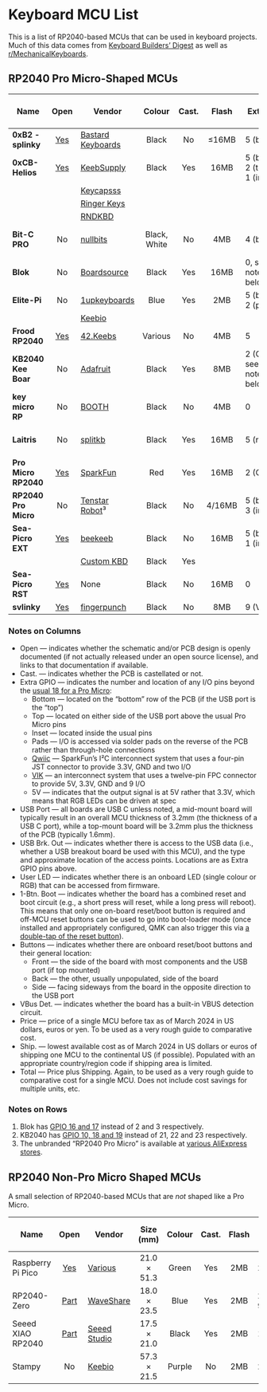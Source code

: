 # Keyboard MCU List

This is a list of RP2040-based MCUs that can be used in keyboard projects. Much of this data comes
from [Keyboard Builders’ Digest](https://kbd.news) as well as
[r/MechanicalKeyboards](https://www.reddit.com/r/MechanicalKeyboards/).

## RP2040 Pro Micro-Shaped MCUs

| Name                 | Open        | Vendor                 | Colour  | Cast.| Flash | Extra GPIO                         | USB Port | USB Brk. Out | Power LED         | User LED | 1-Btn. Boot |  Buttons  | VBus Det.| Price | Ship.| Total |
|----------------------|:-----------:|------------------------|:-------:|:----:|:-----:|------------------------------------|:--------:|:------------:|:-----------------:|:--------:|:-----------:|:---------:|:--------:|------:|-----:|------:|
| **0xB2 - splinky**   | [Yes][Ob2]  | [Bastard Keyboards][ba]|  Black  | No   | ≤16MB | 5 (bottom)                         |   Mid    |    No        | No                |   Yes    |     No      | 2 (front) |  GPIO19  | (€24) |    ? |     ? |
| **0xCB-Helios**      | [Yes][Ocb]  | [KeebSupply][ks]       |  Black  | Yes  |  16MB | 5 (bottom), 2 (top), 1 (inset, 5V) |   Mid    |    Inset     | Red (optional)    |   Blue   |     Yes     | 1 (front) |  GPIO19  |   €16 |   EU |     ? |
|                      |             | [Keycapsss][kc]        |         |      |       |                                    |          |              |                   |          |             |           |          |   €16 |   €9 |   €25 |
|                      |             | [Ringer Keys][rk]      |         |      |       |                                    |          |              |                   |          |             |           |          |   $20 |   $5 |   $25 |
|                      |             | [RNDKBD][rn]           |         |      |       |                                    |          |              |                   |          |             |           |          |   $18 |   $6 |   $24 |
| **Bit-C PRO**        | No          | [nullbits][nb]         |Black, White|No |   4MB | 4 (bottom)                         |   Top    |    No        | Uses user LEDs    | 3 — RG&B |     Yes     | 0         |  No      |   $20 |   $0 |   $20 |
| **Blok**             | No          | [Boardsource][bs]      |  Black  | Yes  |  16MB | 0, see also note (1) below         |   Mid    |    No        | Purple            |   RGB    |     No      | 2 (side)  |  No      |   $14 |   $5 |   $19 |
| **Elite-Pi**         | No          | [1upkeyboards][1u]     |  Blue   | Yes  |   2MB | 5 (bottom), 2 (pads)               |   Mid    |    Pads      | No                |   No     |     No      | 2 (front) |  No      |   $17 |   $0 |   $17 |
|                      |             | [Keebio][io]           |         |      |       |                                    |          |              |                   |          |             |           |          |   $13 |   $5 |   $18 |
| **Frood RP2040**     | [Yes][Ofr]  | [42.Keebs][42]         | Various | No   |   4MB | 5                                  |   Mid    |    Top       | No                |  Orange  |     No      | 2 (front) |  GPIO19  |   €11 |   €5 |   €16 |
| **KB2040 Kee Boar**  | No          | [Adafruit][af]         |  Black  | Yes  |   8MB | 2 (Qwiic), see also note (2) below |   Top    |    Top       | Green             |   RGB    |     No      | 2 (front) |  No      |    $9 |   $4 |   $13 |
| **key micro RP**     | No          | [BOOTH][bo]            |  Black  | No   |   4MB | 0                                  |   Mid    |    Pads      | No                |   No     |     No      | 2 (side)  |  No      | ¥2700 |    ? |     ? |
| **Laitris**          | No          | [splitkb][sk]          |  Black  | Yes  |  16MB | 5 (row, 5V)                        |   Mid    |    Pads      | Yes (back, GPIO24)|   RGB    |     No      | 1 (back)  |  No      |   €15 |  €18 |   €33 |
| **Pro Micro RP2040** | [Yes][Opm]  | [SparkFun][sf]         |   Red   | Yes  |  16MB | 2 (Qwiic)                          |   Top    |    Pads      | Red               |   RGB    |     No      | 2 (front) |  No      |   $11 |  $11 |   $22 |
| **RP2040 Pro Micro** | No          | [Tenstar Robot][tr]³   |  Black  | No   | 4/16MB| 5 (bottom), 3 (inset)              |   Mid    |    No        | No                |   RGB    |     No      | 2 (front) |  No      |    $3 |   $2 |    $5 |
| **Sea-Picro EXT**    | [Yes][Osp]  | [beekeeb][bk]          |  Black  | No   |  16MB | 5 (bottom), 1 (inset, 5V)          |   Mid    |    Top       | No                |   No     |     Yes     | 0         |  GPIO19  |   $10 |   $8 |   $18 |
|                      |             | [Custom KBD][ck]       |  Black  | Yes  |       |                                    |          |              |                   |          |             |           |          |   $17 |  $15 |   $32 |
| **Sea-Picro RST**    | [Yes][Osp]  | None                   |  Black  | No   |  16MB | 0                                  |   Mid    |    Top       | No                |   RGB    |     Yes     | 1 (front) |  GPIO19  |       |      |       |
| **svlinky**          | [Yes][Osv]  | [fingerpunch][fp]      |  Black  | No   |   8MB | 9 (VIK)                            |   Mid    |    No        | No                |   Yes    |     No      | 0         |  GPIO19  |   $15 |  $10 |   $25 |

[Ob2]: https://github.com/plut0nium/0xB2
[Ocb]: https://github.com/0xCB-dev/0xCB-Helios
[Ofr]: https://github.com/piit79/Frood
[Opm]: https://github.com/sparkfun/SparkFun_Pro_Micro-RP2040
[Osp]: https://github.com/joshajohnson/sea-picro
[Osv]: https://github.com/sadekbaroudi/svlinky

[1u]: https://1upkeyboards.com/shop/controllers/elite-pi-controller/
[42]: https://42keebs.eu/shop/parts/controllers/frood-rp2040-pro-micro-controller/
[af]: https://www.adafruit.com/product/5302
[ba]: https://bastardkb.com/product/splinky-rp2040-controller/
[bk]: https://shop.beekeeb.com/product/sea-picro/
[bo]: https://booth.pm/ja/items/3703539
[bs]: https://www.boardsource.xyz/store/628b95b494dfa308a6581622
[ck]: https://customkbd.com/collections/microcontrollers/products/sea-picro
[fp]: https://fingerpunch.xyz/product/svlinky/
[io]: https://keeb.io/products/elite-pi-usb-c-pro-micro-replacement-rp2040
[kc]: https://keycapsss.com/keyboard-parts/mcu-controller/257/0xcb-helios-pro-micro/elite-c-compatible-microcontroller-with-rp2040?c=22
[ks]: https://keeb.supply/products/0xcb-helios
[nb]: https://nullbits.co/bit-c-pro/
[rk]: https://ringerkeys.com/collections/modders-tools/products/0xcb-helios
[rn]: https://rndkbd.com/products/0xcb-helios-microcontroller
[sf]: https://www.sparkfun.com/products/18288
[sk]: https://splitkb.com/products/liatris
[tr]: https://www.aliexpress.com/item/3256805943704472.html

### Notes on Columns

 * Open — indicates whether the schematic and/or PCB design is openly documented (if not actually
   released under an open source license), and links to that documentation if available.
 * Cast. — indicates whether the PCB is castellated or not.
 * Extra GPIO — indicates the number and location of any I/O pins beyond the [usual 18 for a
   Pro Micro](https://cdn.sparkfun.com/assets/9/c/3/c/4/523a1765757b7f5c6e8b4567.png):
    * Bottom — located on the “bottom” row of the PCB (if the USB port is the “top”)
    * Top — located on either side of the USB port above the usual Pro Micro pins
    * Inset — located inside the usual pins
    * Pads — I/O is accessed via solder pads on the reverse of the PCB rather than through-hole
      connections
    * [Qwiic] — SparkFun’s I²C interconnect system that uses a four-pin JST connector to provide
      3.3V, GND and two I/O
    * [VIK] — an interconnect system that uses a twelve-pin FPC connector to provide 5V, 3.3V, GND
      and 9 I/O
    * 5V — indicates that the output signal is at 5V rather that 3.3V, which means that RGB LEDs can
      be driven at spec
 * USB Port — all boards are USB C unless noted, a mid-mount board will typically result in an
   overall MCU thickness of 3.2mm (the thickness of a USB C port), while a top-mount board will be
   3.2mm plus the thickness of the PCB (typically 1.6mm).
 * USB Brk. Out — indicates whether there is access to the USB data (i.e., whether a USB breakout
   board be used with this MCU), and the type and approximate location of the access points.
   Locations are as Extra GPIO pins above.
 * User LED — indicates whether there is an onboard LED (single colour or RGB) that can be accessed
   from firmware.
 * 1-Btn. Boot — indicates whether the board has a combined reset and boot circuit (e.g., a short
   press will reset, while a long press will reboot). This means that only one on-board reset/boot
   button is required and off-MCU reset buttons can be used to go into boot-loader mode (once
   installed and appropriately configured, QMK can also trigger this via [a double-tap of the reset
   button](https://docs.qmk.fm/#/platformdev_rp2040?id=double-tap)).
 * Buttons — indicates whether there are onboard reset/boot buttons and their general location:
    * Front — the side of the board with most components and the USB port (if top mounted)
    * Back — the other, usually unpopulated, side of the board
    * Side — facing sideways from the board in the opposite direction to the USB port
 * VBus Det. — indicates whether the board has a built-in VBUS detection circuit.
 * Price — price of a single MCU before tax as of March 2024 in US dollars, euros or yen. To be used
   as a very rough guide to comparative cost.
 * Ship. — lowest available cost as of March 2024 in US dollars or euros of shipping one MCU to
   the continental US (if possible). Populated with an appropriate country/region code if shipping
   area is limited.
 * Total — Price plus Shipping. Again, to be used as a very rough guide to comparative cost for a
   single MCU. Does not include cost savings for multiple units, etc.

[Qwiic]: https://www.sparkfun.com/qwiic
[VIK]: https://github.com/sadekbaroudi/vik

### Notes on Rows

 1. Blok has [GPIO 16 and 17](https://peg.software/docs/blok) instead of 2 and 3 respectively.
 2. KB2040 has [GPIO 10, 18 and 19](https://learn.adafruit.com/adafruit-kb2040/pinouts) instead of
    21, 22 and 23 respectively.
 3. The unbranded “RP2040 Pro Micro” is available at [various AliExpress
    stores](https://www.aliexpress.com/w/wholesale-RP2040-Pro-Micro.html).



## RP2040 Non-Pro Micro Shaped MCUs

A small selection of RP2040-based MCUs that are *not* shaped like a Pro Micro.

| Name              | Open        | Vendor             |  Size (mm)  | Colour | Cast.| Flash | Total GPIO   |  USB Port  | USB Brk. Out | Power LED | User LED | 1-Btn. Boot |  Buttons  | VBus Det.| Price | Ship.| Total |
|-------------------|:-----------:|--------------------|:-----------:|:------:|:----:|:-----:|--------------|:----------:|:------------:|:---------:|:--------:|:-----------:|:---------:|:--------:|------:|-----:|------:|
| Raspberry Pi Pico | [Yes][Opp]  | [Various][rp]      | 21.0 × 51.3 | Green  | Yes  |   2MB | 26           | Top, Micro!|     Pads     |    No     |   RGB    |     No      | 1 (front) |  GPIO24  |    $4 |   $4 |    $8 |
| RP2040-Zero       | [Part][Op0] | [WaveShare][ws]    | 18.0 × 23.5 | Blue   | Yes  |   2MB | 20, 9 (pads) |    Top     |     No       |    No     |   RGB    |     No      | 2 (front) |  No      |    $4 |   $6 |   $10 |
| Seeed XIAO RP2040 | [Part][Osx] | [Seeed Studio][ss] | 17.5 × 21.0 | Black  | Yes  |   2MB | 11           |    Top     |     No       |    Red    |RGB, 3RG&B|     No      | 2 (front) |  No      |    $5 |   $7 |   $12 |
| Stampy            | No          | [Keebio][ke]       | 57.3 × 21.5 | Purple | No   |   2MB | 26           |    Top     |     No       |    No     |   No     |     No      | 1 (front) |  GPIO9   |   $13 |   $6 |   $19 |

[Opp]: https://www.raspberrypi.com/documentation/microcontrollers/raspberry-pi-pico.html#raspberry-pi-pico
[Op0]: https://files.waveshare.com/upload/4/4c/RP2040_Zero.pdf
[Osx]: https://files.seeedstudio.com/wiki/XIAO-RP2040/res/Seeed-Studio-XIAO-RP2040-v1.3.pdf

[ws]: https://www.waveshare.com/rp2040-zero.htm
[rp]: https://www.raspberrypi.com/products/raspberry-pi-pico/#find-reseller
[ss]: https://www.seeedstudio.com/XIAO-RP2040-v1-0-p-5026.html
[ke]: https://keeb.io/products/stampy-rp2040-usb-c-controller-board-for-handwiring
